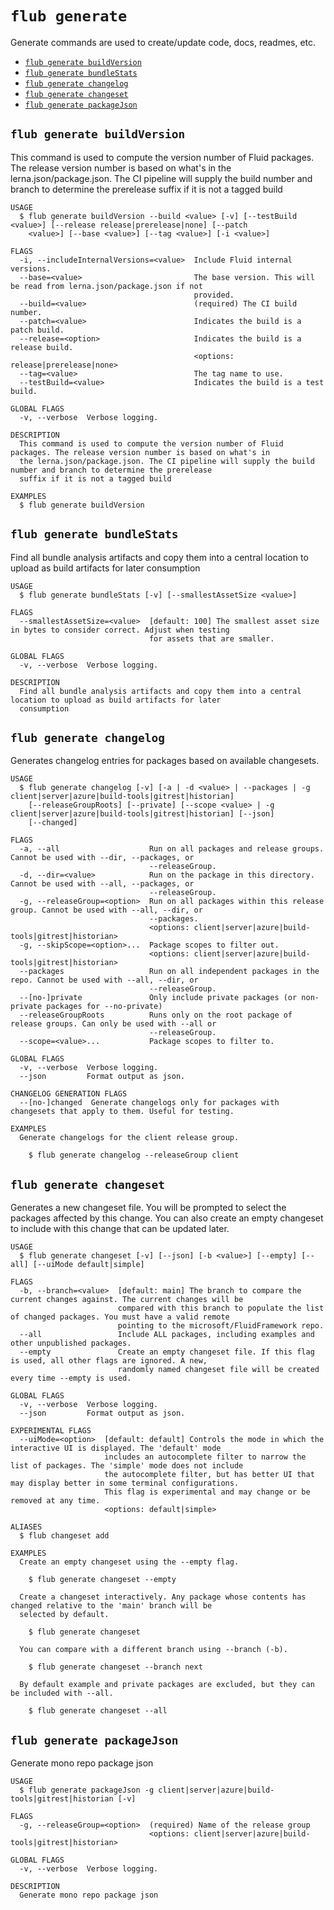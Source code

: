 `flub generate`
===============

Generate commands are used to create/update code, docs, readmes, etc.

* [`flub generate buildVersion`](#flub-generate-buildversion)
* [`flub generate bundleStats`](#flub-generate-bundlestats)
* [`flub generate changelog`](#flub-generate-changelog)
* [`flub generate changeset`](#flub-generate-changeset)
* [`flub generate packageJson`](#flub-generate-packagejson)

## `flub generate buildVersion`

This command is used to compute the version number of Fluid packages. The release version number is based on what's in the lerna.json/package.json. The CI pipeline will supply the build number and branch to determine the prerelease suffix if it is not a tagged build

```
USAGE
  $ flub generate buildVersion --build <value> [-v] [--testBuild <value>] [--release release|prerelease|none] [--patch
    <value>] [--base <value>] [--tag <value>] [-i <value>]

FLAGS
  -i, --includeInternalVersions=<value>  Include Fluid internal versions.
  --base=<value>                         The base version. This will be read from lerna.json/package.json if not
                                         provided.
  --build=<value>                        (required) The CI build number.
  --patch=<value>                        Indicates the build is a patch build.
  --release=<option>                     Indicates the build is a release build.
                                         <options: release|prerelease|none>
  --tag=<value>                          The tag name to use.
  --testBuild=<value>                    Indicates the build is a test build.

GLOBAL FLAGS
  -v, --verbose  Verbose logging.

DESCRIPTION
  This command is used to compute the version number of Fluid packages. The release version number is based on what's in
  the lerna.json/package.json. The CI pipeline will supply the build number and branch to determine the prerelease
  suffix if it is not a tagged build

EXAMPLES
  $ flub generate buildVersion
```

## `flub generate bundleStats`

Find all bundle analysis artifacts and copy them into a central location to upload as build artifacts for later consumption

```
USAGE
  $ flub generate bundleStats [-v] [--smallestAssetSize <value>]

FLAGS
  --smallestAssetSize=<value>  [default: 100] The smallest asset size in bytes to consider correct. Adjust when testing
                               for assets that are smaller.

GLOBAL FLAGS
  -v, --verbose  Verbose logging.

DESCRIPTION
  Find all bundle analysis artifacts and copy them into a central location to upload as build artifacts for later
  consumption
```

## `flub generate changelog`

Generates changelog entries for packages based on available changesets.

```
USAGE
  $ flub generate changelog [-v] [-a | -d <value> | --packages | -g client|server|azure|build-tools|gitrest|historian]
    [--releaseGroupRoots] [--private] [--scope <value> | -g client|server|azure|build-tools|gitrest|historian] [--json]
    [--changed]

FLAGS
  -a, --all                    Run on all packages and release groups. Cannot be used with --dir, --packages, or
                               --releaseGroup.
  -d, --dir=<value>            Run on the package in this directory. Cannot be used with --all, --packages, or
                               --releaseGroup.
  -g, --releaseGroup=<option>  Run on all packages within this release group. Cannot be used with --all, --dir, or
                               --packages.
                               <options: client|server|azure|build-tools|gitrest|historian>
  -g, --skipScope=<option>...  Package scopes to filter out.
                               <options: client|server|azure|build-tools|gitrest|historian>
  --packages                   Run on all independent packages in the repo. Cannot be used with --all, --dir, or
                               --releaseGroup.
  --[no-]private               Only include private packages (or non-private packages for --no-private)
  --releaseGroupRoots          Runs only on the root package of release groups. Can only be used with --all or
                               --releaseGroup.
  --scope=<value>...           Package scopes to filter to.

GLOBAL FLAGS
  -v, --verbose  Verbose logging.
  --json         Format output as json.

CHANGELOG GENERATION FLAGS
  --[no-]changed  Generate changelogs only for packages with changesets that apply to them. Useful for testing.

EXAMPLES
  Generate changelogs for the client release group.

    $ flub generate changelog --releaseGroup client
```

## `flub generate changeset`

Generates a new changeset file. You will be prompted to select the packages affected by this change. You can also create an empty changeset to include with this change that can be updated later.

```
USAGE
  $ flub generate changeset [-v] [--json] [-b <value>] [--empty] [--all] [--uiMode default|simple]

FLAGS
  -b, --branch=<value>  [default: main] The branch to compare the current changes against. The current changes will be
                        compared with this branch to populate the list of changed packages. You must have a valid remote
                        pointing to the microsoft/FluidFramework repo.
  --all                 Include ALL packages, including examples and other unpublished packages.
  --empty               Create an empty changeset file. If this flag is used, all other flags are ignored. A new,
                        randomly named changeset file will be created every time --empty is used.

GLOBAL FLAGS
  -v, --verbose  Verbose logging.
  --json         Format output as json.

EXPERIMENTAL FLAGS
  --uiMode=<option>  [default: default] Controls the mode in which the interactive UI is displayed. The 'default' mode
                     includes an autocomplete filter to narrow the list of packages. The 'simple' mode does not include
                     the autocomplete filter, but has better UI that may display better in some terminal configurations.
                     This flag is experimental and may change or be removed at any time.
                     <options: default|simple>

ALIASES
  $ flub changeset add

EXAMPLES
  Create an empty changeset using the --empty flag.

    $ flub generate changeset --empty

  Create a changeset interactively. Any package whose contents has changed relative to the 'main' branch will be
  selected by default.

    $ flub generate changeset

  You can compare with a different branch using --branch (-b).

    $ flub generate changeset --branch next

  By default example and private packages are excluded, but they can be included with --all.

    $ flub generate changeset --all
```

## `flub generate packageJson`

Generate mono repo package json

```
USAGE
  $ flub generate packageJson -g client|server|azure|build-tools|gitrest|historian [-v]

FLAGS
  -g, --releaseGroup=<option>  (required) Name of the release group
                               <options: client|server|azure|build-tools|gitrest|historian>

GLOBAL FLAGS
  -v, --verbose  Verbose logging.

DESCRIPTION
  Generate mono repo package json
```
